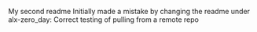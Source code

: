 My second readme
Initially made a mistake by changing the readme under alx-zero_day: Correct testing of pulling from a remote repo
